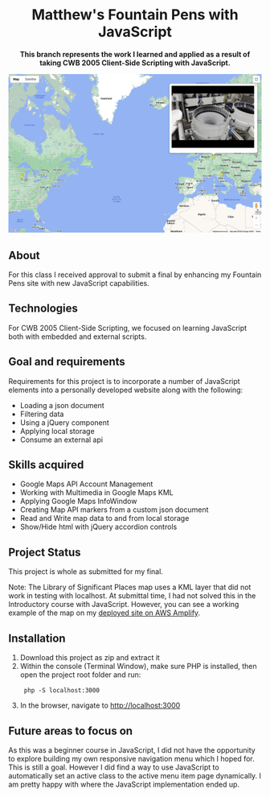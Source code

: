 <h1 align="center">Matthew's Fountain Pens with JavaScript</h1>
<p align="center"><strong>This branch represents the work I learned and applied as a result of taking CWB 2005 Client-Side Scripting with JavaScript.</strong>
<br/>

![Snapshot of Significant Places Map](./significant%20places%20map.png "Screen snapshot")

<h2>About</h2>
For this class I received approval to submit a final by enhancing my Fountain Pens site with new JavaScript capabilities.      

<h2>Technologies</h2>
For CWB 2005 Client-Side Scripting, we focused on learning JavaScript both with embedded and external scripts.

<h2>Goal and requirements</h2>

Requirements for this project is to incorporate a number of JavaScript elements into a personally developed website along with the following:
<ul>
<li>Loading a json document</li>
<li>Filtering data</li>
<li>Using a jQuery component</li>
<li>Applying local storage</li>
<li>Consume an external api</li>
</ul>

<h2>Skills acquired</h2>

- Google Maps API Account Management
- Working with Multimedia in Google Maps KML
- Applying Google Maps InfoWindow
- Creating Map API markers from a custom json document
- Read and Write map data to and from local storage
- Show/Hide html with jQuery accordion controls 

<h2>Project Status</h2>
This project is whole as submitted for my final. 

Note: The Library of Significant Places map uses a KML layer that did not work in testing with localhost. At submittal time, I had not solved this in the Introductory course with JavaScript. However, you can see a working example of the map on my [deployed site on AWS Amplify](https://prod.d2779871v0ytoy.amplifyapp.com/virtualmuseum.html). 

<h2>Installation</h2>

1. Download this project as zip and extract it
2. Within the console (Terminal Window), make sure PHP is installed, then open the project root folder and run:
   ```
    php -S localhost:3000
   ```
3. In the browser, navigate to [http://localhost:3000](http://localhost:3000)

<h2>Future areas to focus on</h2>

As this was a beginner course in JavaScript, I did not have the opportunity to explore building my own responsive navigation menu which I hoped for. This is still a goal. However I did find a way to use JavaScript to automatically set an active class to the active menu item page dynamically. I am pretty happy with where the JavaScript implementation ended up. 
